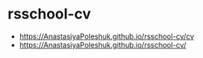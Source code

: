 # rsschool-cv
- https://AnastasiyaPoleshuk.github.io/rsschool-cv/cv
- https://AnastasiyaPoleshuk.github.io/rsschool-cv/
